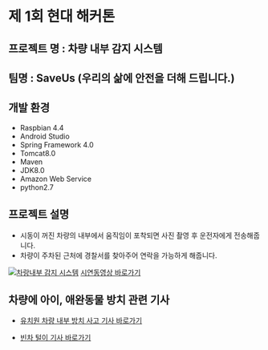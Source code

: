 # 제 1회 현대 해커톤
## 프로젝트 명 : 차량 내부 감지 시스템
## 팀명 : SaveUs (우리의 삶에 안전을 더해 드립니다.)
## 개발 환경 
* Raspbian 4.4 
* Android Studio
* Spring Framework 4.0
* Tomcat8.0
* Maven
* JDK8.0
* Amazon Web Service
* python2.7

## 프로젝트 설명
* 시동이 꺼진 차량의 내부에서 움직임이 포착되면 사진 촬영 후 운전자에게 전송해줍니다.
* 차량이 주차된 근처에 경찰서를 찾아주어 연락을 가능하게 해줍니다.


[![차랑내부 감지 시스템](http://img.youtube.com/vi/g6DI1Go8mjY/0.jpg)](https://youtu.be/g6DI1Go8mjY)
[시연동영상 바로가기](https://youtu.be/g6DI1Go8mjY)


## 차량에 아이, 애완동물 방치 관련 기사
* [유치원 차량 내부 방치 사고 기사 바로가기](http://www.isstime.co.kr/view/?nid=20150910154425664255)

* [빈차 털이 기사 바로가기](http://news.donga.com/3/all/20150917/73687646/1)


